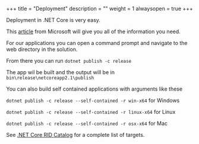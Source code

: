 ﻿+++
title = "Deployment"
description = ""
weight = 1
alwaysopen = true
+++

Deployment in .NET Core is very easy.

This [article](https://docs.microsoft.com/en-us/dotnet/core/deploying/) from Microsoft will give you all of the information you need.

For our applications you can open a command prompt and navigate to the web directory in the solution.

From there you can run
```dotnet publish -c release```

The app wil be built and the output will be in 
```bin\release\netcoreapp2.1\publish```

You can also build self contained applications with arguments like these

```dotnet publish -c release --self-contained -r win-x64``` for Windows 

```dotnet publish -c release --self-contained -r linux-x64``` for Linux

```dotnet publish -c release --self-contained -r osx-x64``` for Mac 

See [.NET Core RID Catalog](https://docs.microsoft.com/en-us/dotnet/core/rid-catalog) for a complete list of targets.


